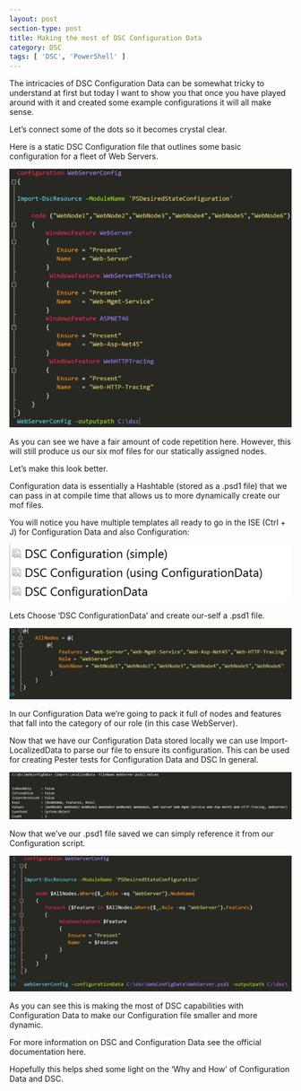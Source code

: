 ```yaml
---
layout: post
section-type: post
title: Making the most of DSC Configuration Data
category: DSC
tags: [ 'DSC', 'PowerShell' ]
---
```


The intricacies of DSC Configuration Data can be somewhat tricky to understand at first but today I want to show you that once you have played around with it and created some example configurations it will all make sense.

Let’s connect some of the dots so it becomes crystal clear.

Here is a static DSC Configuration file that outlines some basic configuration for a fleet of Web Servers.

![powershell](/img/posts/2016-10-02-dsc-configuration-data/1.png)

As you can see we have a fair amount of code repetition here. However, this will still produce us our six mof files for our statically assigned nodes.

Let’s make this look better.

Configuration data is essentially a Hashtable (stored as a .psd1 file) that we can pass in at compile time that allows us to more dynamically create our mof files.

You will notice you have multiple templates all ready to go in the ISE (Ctrl + J) for Configuration Data and also Configuration:

![powershell](/img/posts/2016-10-02-dsc-configuration-data/2.png)

Lets Choose ‘DSC ConfigurationData’ and create our-self a .psd1 file.

![powershell](/img/posts/2016-10-02-dsc-configuration-data/3.png)

In our Configuration Data we’re going to pack it full of nodes and features that fall into the category of our role (in this case WebServer).

Now that we have our Configuration Data stored locally we can use Import-LocalizedData to parse our file to ensure its configuration. This can be used for creating Pester tests for Configuration Data and DSC In general.

![powershell](/img/posts/2016-10-02-dsc-configuration-data/4.png)

Now that we’ve our .psd1 file saved we can simply reference it from our Configuration script.

![powershell](/img/posts/2016-10-02-dsc-configuration-data/5.png)

As you can see this is making the most of DSC capabilities with Configuration Data to make our Configuration file smaller and more dynamic.

For more information on DSC and Configuration Data see the official documentation here.

Hopefully this helps shed some light on the ‘Why and How’ of Configuration Data and DSC.
